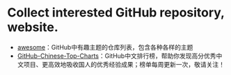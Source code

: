 # Collect interested GitHub repository, website.

- [awesome](https://github.com/sindresorhus/awesome)：GitHub中有趣主题的仓库列表，包含各种各样的主题
- [GitHub-Chinese-Top-Charts](https://github.com/kon9chunkit/GitHub-Chinese-Top-Charts)：GitHub中文排行榜，帮助你发现高分优秀中文项目、更高效地吸收国人的优秀经验成果；榜单每周更新一次，敬请关注！
